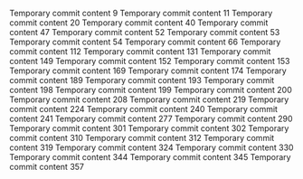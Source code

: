 Temporary commit content 9
Temporary commit content 11
Temporary commit content 20
Temporary commit content 40
Temporary commit content 47
Temporary commit content 52
Temporary commit content 53
Temporary commit content 54
Temporary commit content 66
Temporary commit content 112
Temporary commit content 131
Temporary commit content 149
Temporary commit content 152
Temporary commit content 153
Temporary commit content 169
Temporary commit content 174
Temporary commit content 189
Temporary commit content 193
Temporary commit content 198
Temporary commit content 199
Temporary commit content 200
Temporary commit content 208
Temporary commit content 219
Temporary commit content 224
Temporary commit content 240
Temporary commit content 241
Temporary commit content 277
Temporary commit content 290
Temporary commit content 301
Temporary commit content 302
Temporary commit content 310
Temporary commit content 312
Temporary commit content 319
Temporary commit content 324
Temporary commit content 330
Temporary commit content 344
Temporary commit content 345
Temporary commit content 357
